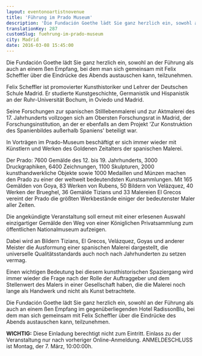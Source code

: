 ```yaml
---
layout: eventonoartistnovenue
title: 'Führung im Prado Museum'
description: 'Die Fundación Goethe lädt Sie ganz herzlich ein, sowohl an der Führung als auch an einem ßen Empfang, bei dem man sich gemeinsam mit Felix Scheffler über die Eindrücke des Abends austauschen kann, teilzunehmen.'
translationKey: 287
customSlug: fuehrung-im-prado-museum
city: Madrid
date: 2016-03-08 15:45:00
---
```


Die Fundación Goethe lädt Sie ganz herzlich ein, sowohl an der Führung als auch an einem ßen Empfang, bei dem man sich gemeinsam mit Felix Scheffler über die Eindrücke des Abends austauschen kann, teilzunehmen.

Felix Scheffler ist promovierter Kunsthistoriker und Lehrer der Deutschen Schule Madrid. Er studierte Kunstgeschichte, Germanistik und Hispanistik an der Ruhr-Universität Bochum, in Oviedo und Madrid. 

Seine Forschungen zur spanischen Stilllebenmalerei und zur Aktmalerei des 17. Jahrhunderts vollzogen sich am Obersten Forschungsrat in Madrid, der Forschungsinstitution, an der er ebenfalls an dem Projekt 'Zur Konstruktion des Spanienbildes außerhalb Spaniens' beteiligt war. 

In Vorträgen im Prado-Museum beschäftigt er sich immer wieder mit Künstlern und Werken des Goldenen Zeitalters der spanischen Malerei.

Der Prado: 7600 Gemälde des 12. bis  19. Jahrhunderts, 3000 Druckgraphiken, 6400 Zeichnungen, 1100 Skulpturen, 2000 kunsthandwerkliche Objekte sowie 1000 Medaillen und Münzen machen den Prado zu einer der weltweit bedeutendsten Kunstsammlungen. Mit  165 Gemälden von Goya, 83 Werken von Rubens, 50 Bildern von Velázquez, 40 Werken der Brueghel, 36 Gemälde Tizians und 33 Malereien El Grecos vereint der Prado die größten Werkbestände einiger der bedeutenster Maler aller Zeiten.

Die angekündigte Veranstaltung soll erneut mit einer erlesenen Auswahl einzigartiger Gemälde den Weg von einer Königlichen Privatsammlung zum öffentlichen Nationalmuseum aufzeigen. 

Dabei wird an Bildern Tizians, El Grecos, Velázquez, Goyas und anderer Meister  die Ausformung einer  spanischen Malerei dargestellt, die universelle Qualitätsstandards auch noch nach Jahrhunderten zu setzen vermag. 

Einen wichtigen Bedeutung bei diesem kunsthistorischen Spaziergang wird immer wieder die Frage nach der Rolle der Auftraggeber und dem Stellenwert des Malers in einer Gesellschaft haben, die die Malerei noch lange als Handwerk und nicht als Kunst betrachtete. 

Die Fundación Goethe lädt Sie ganz herzlich ein, sowohl an der Führung als auch an einem ßen Empfang im gegenüberliegenden Hotel RadissonBlu, bei dem man sich gemeinsam mit Felix Scheffler über die Eindrücke des Abends austauschen kann, teilzunehmen.

<strong>WICHTIG:</strong> Diese Einladung berechtigt nicht zum Eintritt. Einlass zu der Veranstaltung nur nach vorheriger Online-Anmeldung. ANMELDESCHLUSS ist Montag, der 7. März, 10:00:00h.
